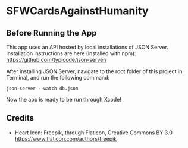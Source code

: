 # SFWCardsAgainstHumanity


## Before Running the App

This app uses an API hosted by local installations of JSON Server. Installation instructions are here (installed with npm): https://github.com/typicode/json-server/

After installing JSON Server, navigate to the root folder of this project in Terminal, and run the following command:

`json-server --watch db.json`

Now the app is ready to be run through Xcode!


## Credits 

- Heart Icon: Freepik, through Flaticon, Creative Commons BY 3.0 
https://www.flaticon.com/authors/freepik
